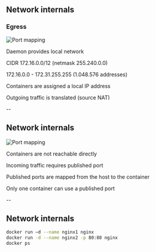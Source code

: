 ## Network internals

### Egress

![Port mapping](images/Network.png)

Daemon provides local network

CIDR 172.16.0.0/12 (netmask 255.240.0.0)

172.16.0.0 - 172.31.255.255 (1.048.576 addresses)

Containers are assigned a local IP address

Outgoing traffic is translated (source NAT)

--

## Network internals

![Port mapping](images/Network.png)

Containers are not reachable directly

Incoming traffic requires published port

Published ports are mapped from the host to the container

Only one container can use a published port

--

## Network internals

```bash
docker run –d --name nginx1 nginx
docker run -d --name nginx2 -p 80:80 nginx
docker ps
```
